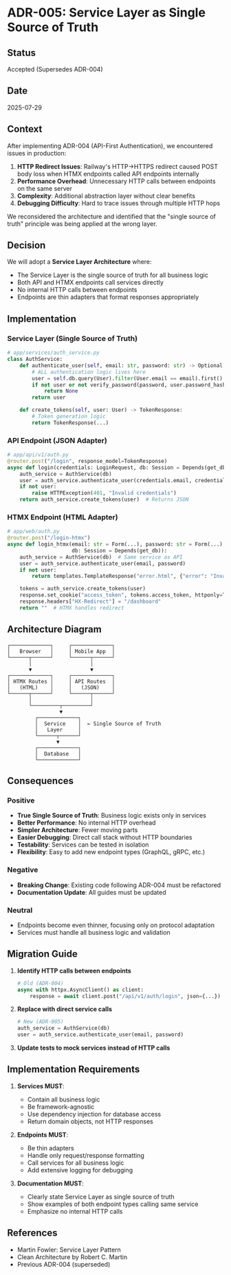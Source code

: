 # ADR-005: Service Layer as Single Source of Truth

## Status
Accepted (Supersedes ADR-004)

## Date
2025-07-29

## Context

After implementing ADR-004 (API-First Authentication), we encountered issues in production:

1. **HTTP Redirect Issues**: Railway's HTTP→HTTPS redirect caused POST body loss when HTMX endpoints called API endpoints internally
2. **Performance Overhead**: Unnecessary HTTP calls between endpoints on the same server
3. **Complexity**: Additional abstraction layer without clear benefits
4. **Debugging Difficulty**: Hard to trace issues through multiple HTTP hops

We reconsidered the architecture and identified that the "single source of truth" principle was being applied at the wrong layer.

## Decision

We will adopt a **Service Layer Architecture** where:
- The Service Layer is the single source of truth for all business logic
- Both API and HTMX endpoints call services directly
- No internal HTTP calls between endpoints
- Endpoints are thin adapters that format responses appropriately

## Implementation

### Service Layer (Single Source of Truth)
```python
# app/services/auth_service.py
class AuthService:
    def authenticate_user(self, email: str, password: str) -> Optional[User]:
        # ALL authentication logic lives here
        user = self.db.query(User).filter(User.email == email).first()
        if not user or not verify_password(password, user.password_hash):
            return None
        return user

    def create_tokens(self, user: User) -> TokenResponse:
        # Token generation logic
        return TokenResponse(...)
```

### API Endpoint (JSON Adapter)
```python
# app/api/v1/auth.py
@router.post("/login", response_model=TokenResponse)
async def login(credentials: LoginRequest, db: Session = Depends(get_db)):
    auth_service = AuthService(db)
    user = auth_service.authenticate_user(credentials.email, credentials.password)
    if not user:
        raise HTTPException(401, "Invalid credentials")
    return auth_service.create_tokens(user)  # Returns JSON
```

### HTMX Endpoint (HTML Adapter)
```python
# app/web/auth.py
@router.post("/login-htmx")
async def login_htmx(email: str = Form(...), password: str = Form(...),
                     db: Session = Depends(get_db)):
    auth_service = AuthService(db)  # Same service as API
    user = auth_service.authenticate_user(email, password)
    if not user:
        return templates.TemplateResponse("error.html", {"error": "Invalid credentials"})

    tokens = auth_service.create_tokens(user)
    response.set_cookie("access_token", tokens.access_token, httponly=True)
    response.headers["HX-Redirect"] = "/dashboard"
    return ""  # HTMX handles redirect
```

## Architecture Diagram

```
┌─────────────┐     ┌─────────────┐
│   Browser   │     │ Mobile App  │
└──────┬──────┘     └──────┬──────┘
       │                   │
       ▼                   ▼
┌─────────────┐     ┌─────────────┐
│ HTMX Routes │     │ API Routes  │
│   (HTML)    │     │   (JSON)    │
└──────┬──────┘     └──────┬──────┘
       │                   │
       └─────────┬─────────┘
                 ▼
         ┌─────────────┐
         │  Service    │  ← Single Source of Truth
         │   Layer     │
         └──────┬──────┘
                ▼
         ┌─────────────┐
         │  Database   │
         └─────────────┘
```

## Consequences

### Positive
- **True Single Source of Truth**: Business logic exists only in services
- **Better Performance**: No internal HTTP overhead
- **Simpler Architecture**: Fewer moving parts
- **Easier Debugging**: Direct call stack without HTTP boundaries
- **Testability**: Services can be tested in isolation
- **Flexibility**: Easy to add new endpoint types (GraphQL, gRPC, etc.)

### Negative
- **Breaking Change**: Existing code following ADR-004 must be refactored
- **Documentation Update**: All guides must be updated

### Neutral
- Endpoints become even thinner, focusing only on protocol adaptation
- Services must handle all business logic and validation

## Migration Guide

1. **Identify HTTP calls between endpoints**
   ```python
   # Old (ADR-004)
   async with httpx.AsyncClient() as client:
       response = await client.post("/api/v1/auth/login", json={...})
   ```

2. **Replace with direct service calls**
   ```python
   # New (ADR-005)
   auth_service = AuthService(db)
   user = auth_service.authenticate_user(email, password)
   ```

3. **Update tests to mock services instead of HTTP calls**

## Implementation Requirements

1. **Services MUST**:
   - Contain all business logic
   - Be framework-agnostic
   - Use dependency injection for database access
   - Return domain objects, not HTTP responses

2. **Endpoints MUST**:
   - Be thin adapters
   - Handle only request/response formatting
   - Call services for all business logic
   - Add extensive logging for debugging

3. **Documentation MUST**:
   - Clearly state Service Layer as single source of truth
   - Show examples of both endpoint types calling same service
   - Emphasize no internal HTTP calls

## References
- Martin Fowler: Service Layer Pattern
- Clean Architecture by Robert C. Martin
- Previous ADR-004 (superseded)
